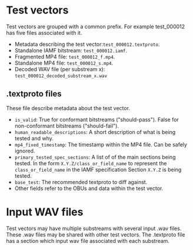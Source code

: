 # Test vectors
Test vectors are grouped with a common prefix. For example test_000012 has five files associated with it.

- Metadata describing the test vector:`test_000012.textproto`.
- Standalone IAMF bitstream: `test_000012.iamf`.
- Fragmented MP4 file: `test_000012_f.mp4`.
- Standalone MP4 file: `test_000012_s.mp4`.
- Decoded WAV file (per substream x): `test_000012_decoded_substream_x.wav`

## .textproto files
These file describe metadata about the test vector.

- `is_valid`: True for conformant bitstreams ("should-pass"). False for non-conformant bitstreams ("should-fail").
- `human_readable_descriptions`: A short description of what is being tested and why.
- `mp4_fixed_timestamp`: The timestamp within the MP4 file. Can be safely ignored.
- `primary_tested_spec_sections`: A list of of the main sections being tested. In the form `X.Y.Z/class_or_field_name` to represent the `class_or_field_name` in the IAMF specification Section `X.Y.Z` is being tested.
- `base_test`: The recommended textproto to diff against.
- Other fields refer to the OBUs and data within the test vector.

# Input WAV files

Test vectors may have multiple substreams with several input .wav files. These .wav files may be shared with other test vectors. The .textproto file has a section which input wav file associated with each substream.
